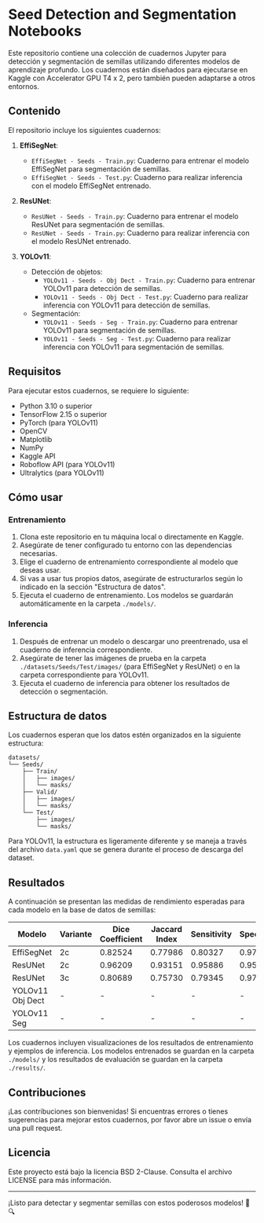 # Seed Detection and Segmentation Notebooks

Este repositorio contiene una colección de cuadernos Jupyter para detección y segmentación de semillas utilizando diferentes modelos de aprendizaje profundo. Los cuadernos están diseñados para ejecutarse en Kaggle con Accelerator GPU T4 x 2, pero también pueden adaptarse a otros entornos.

## Contenido

El repositorio incluye los siguientes cuadernos:

1. **EffiSegNet**:
   - `EffiSegNet - Seeds - Train.py`: Cuaderno para entrenar el modelo EffiSegNet para segmentación de semillas.
   - `EffiSegNet - Seeds - Test.py`: Cuaderno para realizar inferencia con el modelo EffiSegNet entrenado.

2. **ResUNet**:
   - `ResUNet - Seeds - Train.py`: Cuaderno para entrenar el modelo ResUNet para segmentación de semillas.
   - `ResUNet - Seeds - Train.py`: Cuaderno para realizar inferencia con el modelo ResUNet entrenado.

3. **YOLOv11**:
   - Detección de objetos:
     - `YOLOv11 - Seeds - Obj Dect - Train.py`: Cuaderno para entrenar YOLOv11 para detección de semillas.
     - `YOLOv11 - Seeds - Obj Dect - Test.py`: Cuaderno para realizar inferencia con YOLOv11 para detección de semillas.
   - Segmentación:
     - `YOLOv11 - Seeds - Seg - Train.py`: Cuaderno para entrenar YOLOv11 para segmentación de semillas.
     - `YOLOv11 - Seeds - Seg - Test.py`: Cuaderno para realizar inferencia con YOLOv11 para segmentación de semillas.

## Requisitos

Para ejecutar estos cuadernos, se requiere lo siguiente:

- Python 3.10 o superior
- TensorFlow 2.15 o superior
- PyTorch (para YOLOv11)
- OpenCV
- Matplotlib
- NumPy
- Kaggle API
- Roboflow API (para YOLOv11)
- Ultralytics (para YOLOv11)

## Cómo usar

### Entrenamiento

1. Clona este repositorio en tu máquina local o directamente en Kaggle.
2. Asegúrate de tener configurado tu entorno con las dependencias necesarias.
3. Elige el cuaderno de entrenamiento correspondiente al modelo que deseas usar.
4. Si vas a usar tus propios datos, asegúrate de estructurarlos según lo indicado en la sección "Estructura de datos".
5. Ejecuta el cuaderno de entrenamiento. Los modelos se guardarán automáticamente en la carpeta `./models/`.

### Inferencia

1. Después de entrenar un modelo o descargar uno preentrenado, usa el cuaderno de inferencia correspondiente.
2. Asegúrate de tener las imágenes de prueba en la carpeta `./datasets/Seeds/Test/images/` (para EffiSegNet y ResUNet) o en la carpeta correspondiente para YOLOv11.
3. Ejecuta el cuaderno de inferencia para obtener los resultados de detección o segmentación.

## Estructura de datos

Los cuadernos esperan que los datos estén organizados en la siguiente estructura:

```
datasets/
└── Seeds/
    ├── Train/
    │   ├── images/
    │   └── masks/
    ├── Valid/
    │   ├── images/
    │   └── masks/
    └── Test/
        ├── images/
        └── masks/
```

Para YOLOv11, la estructura es ligeramente diferente y se maneja a través del archivo `data.yaml` que se genera durante el proceso de descarga del dataset.

## Resultados

A continuación se presentan las medidas de rendimiento esperadas para cada modelo en la base de datos de semillas:

| Modelo               | Variante | Dice Coefficient | Jaccard Index | Sensitivity | Specificity | Precision (P) | Recall (R)  | mAP50 | mAP50-95 |
|----------------------|-----------|------------------|---------------|-------------|-------------|---------------|-------------|-------|----------|
| EffiSegNet           | 2c        | 0.82524          | 0.77986       | 0.80327     | 0.97725     | -             | -           | -     | -        |
| ResUNet              | 2c        | 0.96209          | 0.93151       | 0.95886     | 0.95886     | -             | -           | -     | -        |
| ResUNet              | 3c        | 0.80689          | 0.75730       | 0.79345     | 0.97511     | -             | -           | -     | -        |
| YOLOv11 Obj Dect     | -         | -                | -             | -           | -           | 0.901         | 0.903       | 0.947 | 0.755    |
| YOLOv11 Seg          | -         | -                | -             | -           | -           | 0.904         | 0.891       | 0.938 | 0.619    |

Los cuadernos incluyen visualizaciones de los resultados de entrenamiento y ejemplos de inferencia. Los modelos entrenados se guardan en la carpeta `./models/` y los resultados de evaluación se guardan en la carpeta `./results/`.

## Contribuciones

¡Las contribuciones son bienvenidas! Si encuentras errores o tienes sugerencias para mejorar estos cuadernos, por favor abre un issue o envía una pull request.

## Licencia

Este proyecto está bajo la licencia BSD 2-Clause. Consulta el archivo LICENSE para más información.

---

¡Listo para detectar y segmentar semillas con estos poderosos modelos! 🌱🔍

